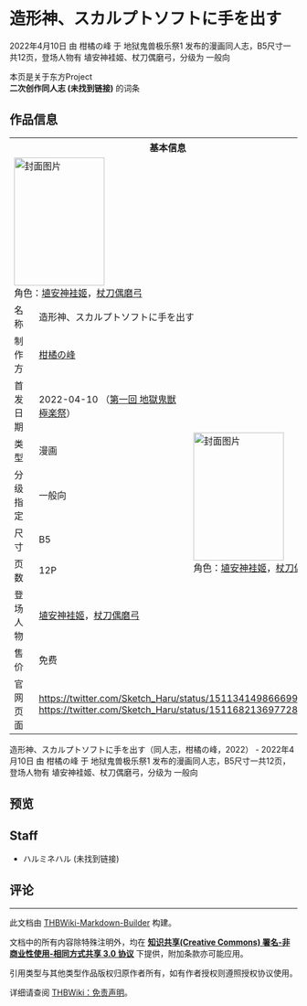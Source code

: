 # 造形神、スカルプトソフトに手を出す

<!-- source html: G:\repos\THBWiki-Markdown-Builder\THBWikiMarkdown\Temp\main\e\ea\ns0%3A%E9%80%A0%E5%BD%A2%E7%A5%9E%E3%80%81%E3%82%B9%E3%82%AB%E3%83%AB%E3%83%97%E3%83%88%E3%82%BD%E3%83%95%E3%83%88%E3%81%AB%E6%89%8B%E3%82%92%E5%87%BA%E3%81%99.html -->

2022年4月10日 由 柑橘の峰 于 地狱鬼兽极乐祭1 发布的漫画同人志，B5尺寸一共12页，登场人物有 埴安神袿姬、杖刀偶磨弓，分级为 一般向

本页是关于东方Project  
 **二次创作同人志 (未找到链接)** 的词条

## 作品信息

<table><tbody><tr><th colspan="3">基本信息</th></tr><tr><td class="cover-artwork-mobile" colspan="2"><a href="./文件-造形神、スカルプトソフトに手を出す封面.jpg.md" class="image" title="封面图片"><img alt="封面图片" src="https://upload.thwiki.cc/thumb/c/c7/%E9%80%A0%E5%BD%A2%E7%A5%9E%E3%80%81%E3%82%B9%E3%82%AB%E3%83%AB%E3%83%97%E3%83%88%E3%82%BD%E3%83%95%E3%83%88%E3%81%AB%E6%89%8B%E3%82%92%E5%87%BA%E3%81%99%E5%B0%81%E9%9D%A2.jpg/158px-%E9%80%A0%E5%BD%A2%E7%A5%9E%E3%80%81%E3%82%B9%E3%82%AB%E3%83%AB%E3%83%97%E3%83%88%E3%82%BD%E3%83%95%E3%83%88%E3%81%AB%E6%89%8B%E3%82%92%E5%87%BA%E3%81%99%E5%B0%81%E9%9D%A2.jpg" decoding="async" loading="lazy" width="158" height="224" srcset="https://upload.thwiki.cc/thumb/c/c7/%E9%80%A0%E5%BD%A2%E7%A5%9E%E3%80%81%E3%82%B9%E3%82%AB%E3%83%AB%E3%83%97%E3%83%88%E3%82%BD%E3%83%95%E3%83%88%E3%81%AB%E6%89%8B%E3%82%92%E5%87%BA%E3%81%99%E5%B0%81%E9%9D%A2.jpg/237px-%E9%80%A0%E5%BD%A2%E7%A5%9E%E3%80%81%E3%82%B9%E3%82%AB%E3%83%AB%E3%83%97%E3%83%88%E3%82%BD%E3%83%95%E3%83%88%E3%81%AB%E6%89%8B%E3%82%92%E5%87%BA%E3%81%99%E5%B0%81%E9%9D%A2.jpg 1.5x, https://upload.thwiki.cc/thumb/c/c7/%E9%80%A0%E5%BD%A2%E7%A5%9E%E3%80%81%E3%82%B9%E3%82%AB%E3%83%AB%E3%83%97%E3%83%88%E3%82%BD%E3%83%95%E3%83%88%E3%81%AB%E6%89%8B%E3%82%92%E5%87%BA%E3%81%99%E5%B0%81%E9%9D%A2.jpg/317px-%E9%80%A0%E5%BD%A2%E7%A5%9E%E3%80%81%E3%82%B9%E3%82%AB%E3%83%AB%E3%83%97%E3%83%88%E3%82%BD%E3%83%95%E3%83%88%E3%81%AB%E6%89%8B%E3%82%92%E5%87%BA%E3%81%99%E5%B0%81%E9%9D%A2.jpg 2x" data-file-width="1448" data-file-height="2048"></a><div class="cover-char">角色：<a href="./埴安神袿姬.md" title="埴安神袿姬">埴安神袿姬</a>，<a href="./杖刀偶磨弓.md" title="杖刀偶磨弓">杖刀偶磨弓</a></div></td>
</tr><tr><td class="label">名称</td><td colspan="2"> 造形神、スカルプトソフトに手を出す </td></tr><tr><td class="label">制作方</td><td><a href="./柑橘の峰.md" title="柑橘の峰">柑橘の峰</a></td><td class="cover-artwork" rowspan="8" style="min-width:224px;"><a href="./文件-造形神、スカルプトソフトに手を出す封面.jpg.md" class="image" title="封面图片"><img alt="封面图片" src="https://upload.thwiki.cc/thumb/c/c7/%E9%80%A0%E5%BD%A2%E7%A5%9E%E3%80%81%E3%82%B9%E3%82%AB%E3%83%AB%E3%83%97%E3%83%88%E3%82%BD%E3%83%95%E3%83%88%E3%81%AB%E6%89%8B%E3%82%92%E5%87%BA%E3%81%99%E5%B0%81%E9%9D%A2.jpg/158px-%E9%80%A0%E5%BD%A2%E7%A5%9E%E3%80%81%E3%82%B9%E3%82%AB%E3%83%AB%E3%83%97%E3%83%88%E3%82%BD%E3%83%95%E3%83%88%E3%81%AB%E6%89%8B%E3%82%92%E5%87%BA%E3%81%99%E5%B0%81%E9%9D%A2.jpg" decoding="async" loading="lazy" width="158" height="224" srcset="https://upload.thwiki.cc/thumb/c/c7/%E9%80%A0%E5%BD%A2%E7%A5%9E%E3%80%81%E3%82%B9%E3%82%AB%E3%83%AB%E3%83%97%E3%83%88%E3%82%BD%E3%83%95%E3%83%88%E3%81%AB%E6%89%8B%E3%82%92%E5%87%BA%E3%81%99%E5%B0%81%E9%9D%A2.jpg/237px-%E9%80%A0%E5%BD%A2%E7%A5%9E%E3%80%81%E3%82%B9%E3%82%AB%E3%83%AB%E3%83%97%E3%83%88%E3%82%BD%E3%83%95%E3%83%88%E3%81%AB%E6%89%8B%E3%82%92%E5%87%BA%E3%81%99%E5%B0%81%E9%9D%A2.jpg 1.5x, https://upload.thwiki.cc/thumb/c/c7/%E9%80%A0%E5%BD%A2%E7%A5%9E%E3%80%81%E3%82%B9%E3%82%AB%E3%83%AB%E3%83%97%E3%83%88%E3%82%BD%E3%83%95%E3%83%88%E3%81%AB%E6%89%8B%E3%82%92%E5%87%BA%E3%81%99%E5%B0%81%E9%9D%A2.jpg/317px-%E9%80%A0%E5%BD%A2%E7%A5%9E%E3%80%81%E3%82%B9%E3%82%AB%E3%83%AB%E3%83%97%E3%83%88%E3%82%BD%E3%83%95%E3%83%88%E3%81%AB%E6%89%8B%E3%82%92%E5%87%BA%E3%81%99%E5%B0%81%E9%9D%A2.jpg 2x" data-file-width="1448" data-file-height="2048"></a><div class="cover-char">角色：<a href="./埴安神袿姬.md" title="埴安神袿姬">埴安神袿姬</a>，<a href="./杖刀偶磨弓.md" title="杖刀偶磨弓">杖刀偶磨弓</a></div></td>
</tr><tr><td class="label">首发日期</td><td>2022-04-10&#160;（<a href="/展会作品列表?e=%E5%9C%B0%E7%8B%B1%E9%AC%BC%E5%85%BD%E6%9E%81%E4%B9%90%E7%A5%AD%231">第一回 地獄鬼獣極楽祭</a>）</td></tr><tr><td class="label">类型</td><td>漫画</td></tr><tr><td class="label">分级指定</td><td>一般向</td></tr><tr><td class="label">尺寸</td><td>B5</td></tr><tr><td class="label">页数</td><td>12P</td></tr><tr><td class="label">登场人物</td><td><a href="./埴安神袿姬.md" title="埴安神袿姬">埴安神袿姬</a>，<a href="./杖刀偶磨弓.md" title="杖刀偶磨弓">杖刀偶磨弓</a></td></tr><tr><td class="label">售价</td><td>免费</td></tr>
<tr><td class="label">官网页面</td><td colspan="2"><a rel="nofollow" class="external free" href="https://twitter.com/Sketch_Haru/status/1511341498666991618">https://twitter.com/Sketch_Haru/status/1511341498666991618</a><br><a rel="nofollow" class="external free" href="https://twitter.com/Sketch_Haru/status/1511682136977281033">https://twitter.com/Sketch_Haru/status/1511682136977281033</a></td></tr></tbody></table>

造形神、スカルプトソフトに手を出す（同人志，柑橘の峰，2022） - 2022年4月10日 由 柑橘の峰 于 地狱鬼兽极乐祭1 发布的漫画同人志，B5尺寸一共12页，登场人物有 埴安神袿姬、杖刀偶磨弓，分级为 一般向

## 预览

## Staff
- ハルミネハル (未找到链接)


## 评论




---

此文档由 [THBWiki-Markdown-Builder](https://github.com/Delsin-Yu/THBWiki-Markdown-Builder) 构建。

文档中的所有内容除特殊注明外，均在 [**知识共享(Creative Commons) 署名-非商业性使用-相同方式共享 3.0 协议**](https://creativecommons.org/licenses/by-sa/3.0/deed.zh-hans) 下提供，附加条款亦可能应用。

引用类型与其他类型作品版权归原作者所有，如有作者授权则遵照授权协议使用。

详细请查阅 [THBWiki：免责声明](https://thbwiki.cc/THBWiki:%E5%85%8D%E8%B4%A3%E5%A3%B0%E6%98%8E)。


